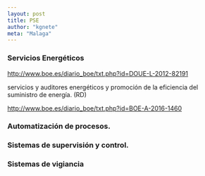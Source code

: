 ```yaml
---
layout: post
title: PSE
author: "kgnete"
meta: "Malaga"
---
```


### Servicios Energéticos

<http://www.boe.es/diario_boe/txt.php?id=DOUE-L-2012-82191>

servicios y auditores energéticos y promoción de la eficiencia del suministro de energía. (RD)

http://www.boe.es/diario_boe/txt.php?id=BOE-A-2016-1460

### Automatización de procesos.


### Sistemas de supervisión y control.


### Sistemas de vigiancia
